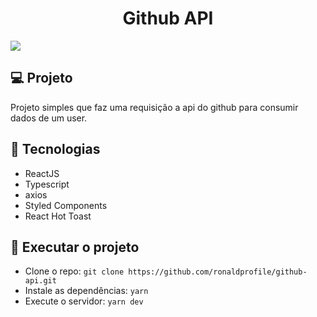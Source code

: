 <h1 align="center">Github API</h1>

<img src="https://ik.imagekit.io/gczsuhmv3/avanz/API_Github/screenshot-gt.svg?updatedAt=1636243868206">

## 💻 Projeto

Projeto simples que faz uma requisição a api do github para consumir dados de um user.

## 💜 Tecnologias

- ReactJS
- Typescript
- axios
- Styled Components
- React Hot Toast

## 🚀 Executar o projeto

- Clone o repo: `git clone https://github.com/ronaldprofile/github-api.git`
- Instale as dependências: `yarn`
- Execute o servidor: `yarn dev`
